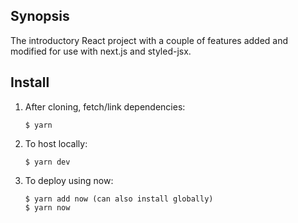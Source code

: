 ## Synopsis

The introductory React project with a couple of features added and modified for use with next.js and styled-jsx.

## Install

1. After cloning, fetch/link dependencies:
	```
	$ yarn
	```
2. To host locally:
	```
	$ yarn dev
	```
3. To deploy using now:
	```
	$ yarn add now (can also install globally)
	$ yarn now
	```